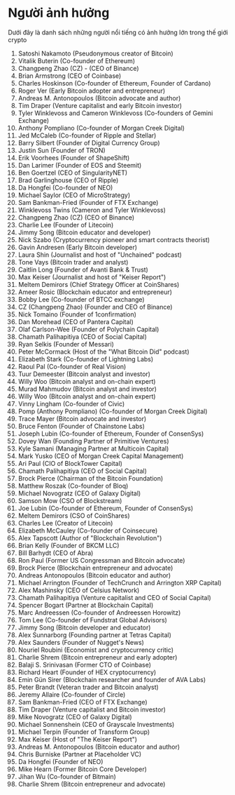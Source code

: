 # Người ảnh hưởng

Dưới đây là danh sách những người nổi tiếng có ảnh hưởng lớn trong thế giới crypto
1.	Satoshi Nakamoto (Pseudonymous creator of Bitcoin)
2.	Vitalik Buterin (Co-founder of Ethereum)
3.	Changpeng Zhao (CZ) - (CEO of Binance)
4.	Brian Armstrong (CEO of Coinbase)
5.	Charles Hoskinson (Co-founder of Ethereum, Founder of Cardano)
6.	Roger Ver (Early Bitcoin adopter and entrepreneur)
7.	Andreas M. Antonopoulos (Bitcoin advocate and author)
8.	Tim Draper (Venture capitalist and early Bitcoin investor)
9.	Tyler Winklevoss and Cameron Winklevoss (Co-founders of Gemini Exchange)
10.	Anthony Pompliano (Co-founder of Morgan Creek Digital)
11.	Jed McCaleb (Co-founder of Ripple and Stellar)
12.	Barry Silbert (Founder of Digital Currency Group)
13.	Justin Sun (Founder of TRON)
14.	Erik Voorhees (Founder of ShapeShift)
15.	Dan Larimer (Founder of EOS and Steemit)
16.	Ben Goertzel (CEO of SingularityNET)
17.	Brad Garlinghouse (CEO of Ripple)
18.	Da Hongfei (Co-founder of NEO)
19.	Michael Saylor (CEO of MicroStrategy)
20.	Sam Bankman-Fried (Founder of FTX Exchange)
21.	Winklevoss Twins (Cameron and Tyler Winklevoss)
22.	Changpeng Zhao (CZ) (CEO of Binance)
23.	Charlie Lee (Founder of Litecoin)
24.	Jimmy Song (Bitcoin educator and developer)
25.	Nick Szabo (Cryptocurrency pioneer and smart contracts theorist)
26.	Gavin Andresen (Early Bitcoin developer)
27.	Laura Shin (Journalist and host of "Unchained" podcast)
28.	Tone Vays (Bitcoin trader and analyst)
29.	Caitlin Long (Founder of Avanti Bank & Trust)
30.	Max Keiser (Journalist and host of "Keiser Report")
31.	Meltem Demirors (Chief Strategy Officer at CoinShares)
32.	Ameer Rosic (Blockchain educator and entrepreneur)
33.	Bobby Lee (Co-founder of BTCC exchange)
34.	CZ (Changpeng Zhao) (Founder and CEO of Binance)
35.	Nick Tomaino (Founder of 1confirmation)
36.	Dan Morehead (CEO of Pantera Capital)
37.	Olaf Carlson-Wee (Founder of Polychain Capital)
38.	Chamath Palihapitiya (CEO of Social Capital)
39.	Ryan Selkis (Founder of Messari)
40.	Peter McCormack (Host of the "What Bitcoin Did" podcast)
41.	Elizabeth Stark (Co-founder of Lightning Labs)
42.	Raoul Pal (Co-founder of Real Vision)
43.	Tuur Demeester (Bitcoin analyst and investor)
44.	Willy Woo (Bitcoin analyst and on-chain expert)
45.	Murad Mahmudov (Bitcoin analyst and investor)
46.	Willy Woo (Bitcoin analyst and on-chain expert)
47.	Vinny Lingham (Co-founder of Civic)
48.	Pomp (Anthony Pompliano) (Co-founder of Morgan Creek Digital)
49.	Trace Mayer (Bitcoin advocate and investor)
50.	Bruce Fenton (Founder of Chainstone Labs)
51.	Joseph Lubin (Co-founder of Ethereum, Founder of ConsenSys)
52.	Dovey Wan (Founding Partner of Primitive Ventures)
53.	Kyle Samani (Managing Partner at Multicoin Capital)
54.	Mark Yusko (CEO of Morgan Creek Capital Management)
55.	Ari Paul (CIO of BlockTower Capital)
56.	Chamath Palihapitiya (CEO of Social Capital)
57.	Brock Pierce (Chairman of the Bitcoin Foundation)
58.	Matthew Roszak (Co-founder of Bloq)
59.	Michael Novogratz (CEO of Galaxy Digital)
60.	Samson Mow (CSO of Blockstream)
61.	Joe Lubin (Co-founder of Ethereum, Founder of ConsenSys)
62.	Meltem Demirors (CSO of CoinShares)
63.	Charles Lee (Creator of Litecoin)
64.	Elizabeth McCauley (Co-founder of Coinsecure)
65.	Alex Tapscott (Author of "Blockchain Revolution")
66.	Brian Kelly (Founder of BKCM LLC)
67.	Bill Barhydt (CEO of Abra)
68.	Ron Paul (Former US Congressman and Bitcoin advocate)
69.	Brock Pierce (Blockchain entrepreneur and advocate)
70.	Andreas Antonopoulos (Bitcoin educator and author)
71.	Michael Arrington (Founder of TechCrunch and Arrington XRP Capital)
72.	Alex Mashinsky (CEO of Celsius Network)
73.	Chamath Palihapitiya (Venture capitalist and CEO of Social Capital)
74.	Spencer Bogart (Partner at Blockchain Capital)
75.	Marc Andreessen (Co-founder of Andreessen Horowitz)
76.	Tom Lee (Co-founder of Fundstrat Global Advisors)
77.	Jimmy Song (Bitcoin developer and educator)
78.	Alex Sunnarborg (Founding partner at Tetras Capital)
79.	Alex Saunders (Founder of Nugget's News)
80.	Nouriel Roubini (Economist and cryptocurrency critic)
81.	Charlie Shrem (Bitcoin entrepreneur and early adopter)
82.	Balaji S. Srinivasan (Former CTO of Coinbase)
83.	Richard Heart (Founder of HEX cryptocurrency)
84.	Emin Gün Sirer (Blockchain researcher and founder of AVA Labs)
85.	Peter Brandt (Veteran trader and Bitcoin analyst)
86.	Jeremy Allaire (Co-founder of Circle)
87.	Sam Bankman-Fried (CEO of FTX Exchange)
88.	Tim Draper (Venture capitalist and Bitcoin investor)
89.	Mike Novogratz (CEO of Galaxy Digital)
90.	Michael Sonnenshein (CEO of Grayscale Investments)
91.	Michael Terpin (Founder of Transform Group)
92.	Max Keiser (Host of "The Keiser Report")
93.	Andreas M. Antonopoulos (Bitcoin educator and author)
94.	Chris Burniske (Partner at Placeholder VC)
95.	Da Hongfei (Founder of NEO)
96.	Mike Hearn (Former Bitcoin Core Developer)
97.	Jihan Wu (Co-founder of Bitmain)
98.	Charlie Shrem (Bitcoin entrepreneur and advocate)

